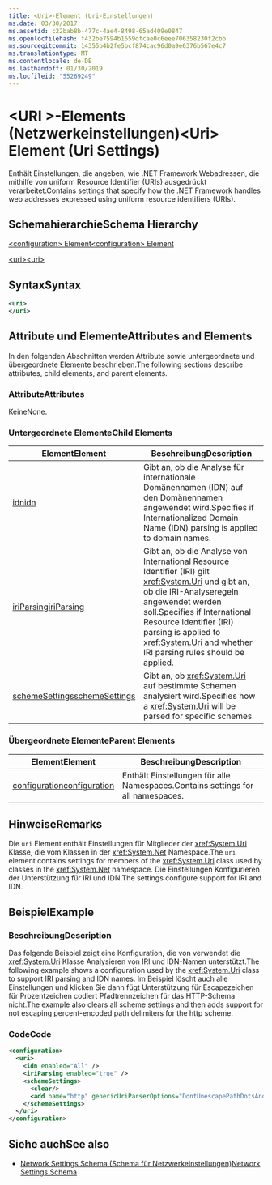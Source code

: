 ```yaml
---
title: <Uri>-Element (Uri-Einstellungen)
ms.date: 03/30/2017
ms.assetid: c22bab8b-477c-4ae4-8498-65ad409e0847
ms.openlocfilehash: f432be7594b1659dfcae0c6eee706358230f2cbb
ms.sourcegitcommit: 14355b4b2fe5bcf874cac96d0a9e6376b567e4c7
ms.translationtype: MT
ms.contentlocale: de-DE
ms.lasthandoff: 01/30/2019
ms.locfileid: "55269249"
---
```

# <a name="uri-element-uri-settings"></a><span data-ttu-id="27e9d-102">\<URI >-Elements (Netzwerkeinstellungen)</span><span class="sxs-lookup"><span data-stu-id="27e9d-102">\<Uri> Element (Uri Settings)</span></span>
<span data-ttu-id="27e9d-103">Enthält Einstellungen, die angeben, wie .NET Framework Webadressen, die mithilfe von uniform Resource Identifier (URIs) ausgedrückt verarbeitet.</span><span class="sxs-lookup"><span data-stu-id="27e9d-103">Contains settings that specify how the .NET Framework handles web addresses expressed using uniform resource identifiers (URIs).</span></span>  
  
## <a name="schema-hierarchy"></a><span data-ttu-id="27e9d-104">Schemahierarchie</span><span class="sxs-lookup"><span data-stu-id="27e9d-104">Schema Hierarchy</span></span>  
 [<span data-ttu-id="27e9d-105">\<configuration> Element</span><span class="sxs-lookup"><span data-stu-id="27e9d-105">\<configuration> Element</span></span>](../../../../../docs/framework/configure-apps/file-schema/configuration-element.md)  
  
 [<span data-ttu-id="27e9d-106">\<uri></span><span class="sxs-lookup"><span data-stu-id="27e9d-106">\<uri></span></span>](../../../../../docs/framework/configure-apps/file-schema/network/uri-element-uri-settings.md)  
  
## <a name="syntax"></a><span data-ttu-id="27e9d-107">Syntax</span><span class="sxs-lookup"><span data-stu-id="27e9d-107">Syntax</span></span>  
  
```xml  
<uri>  
</uri>  
```  
  
## <a name="attributes-and-elements"></a><span data-ttu-id="27e9d-108">Attribute und Elemente</span><span class="sxs-lookup"><span data-stu-id="27e9d-108">Attributes and Elements</span></span>  
 <span data-ttu-id="27e9d-109">In den folgenden Abschnitten werden Attribute sowie untergeordnete und übergeordnete Elemente beschrieben.</span><span class="sxs-lookup"><span data-stu-id="27e9d-109">The following sections describe attributes, child elements, and parent elements.</span></span>  
  
### <a name="attributes"></a><span data-ttu-id="27e9d-110">Attribute</span><span class="sxs-lookup"><span data-stu-id="27e9d-110">Attributes</span></span>  
 <span data-ttu-id="27e9d-111">Keine</span><span class="sxs-lookup"><span data-stu-id="27e9d-111">None.</span></span>  
  
### <a name="child-elements"></a><span data-ttu-id="27e9d-112">Untergeordnete Elemente</span><span class="sxs-lookup"><span data-stu-id="27e9d-112">Child Elements</span></span>  
  
|<span data-ttu-id="27e9d-113">**Element**</span><span class="sxs-lookup"><span data-stu-id="27e9d-113">**Element**</span></span>|<span data-ttu-id="27e9d-114">**Beschreibung**</span><span class="sxs-lookup"><span data-stu-id="27e9d-114">**Description**</span></span>|  
|-----------------|---------------------|  
|[<span data-ttu-id="27e9d-115">idn</span><span class="sxs-lookup"><span data-stu-id="27e9d-115">idn</span></span>](../../../../../docs/framework/configure-apps/file-schema/network/idn-element-uri-settings.md)|<span data-ttu-id="27e9d-116">Gibt an, ob die Analyse für internationale Domänennamen (IDN) auf den Domänennamen angewendet wird.</span><span class="sxs-lookup"><span data-stu-id="27e9d-116">Specifies if Internationalized Domain Name (IDN) parsing is applied to domain names.</span></span>|  
|[<span data-ttu-id="27e9d-117">iriParsing</span><span class="sxs-lookup"><span data-stu-id="27e9d-117">iriParsing</span></span>](../../../../../docs/framework/configure-apps/file-schema/network/iriparsing-element-uri-settings.md)|<span data-ttu-id="27e9d-118">Gibt an, ob die Analyse von International Resource Identifier (IRI) gilt <xref:System.Uri> und gibt an, ob die IRI-Analyseregeln angewendet werden soll.</span><span class="sxs-lookup"><span data-stu-id="27e9d-118">Specifies if International Resource Identifier (IRI) parsing is applied to <xref:System.Uri> and whether IRI parsing rules should be applied.</span></span>|  
|[<span data-ttu-id="27e9d-119">schemeSettings</span><span class="sxs-lookup"><span data-stu-id="27e9d-119">schemeSettings</span></span>](../../../../../docs/framework/configure-apps/file-schema/network/schemesettings-element-uri-settings.md)|<span data-ttu-id="27e9d-120">Gibt an, ob <xref:System.Uri> auf bestimmte Schemen analysiert wird.</span><span class="sxs-lookup"><span data-stu-id="27e9d-120">Specifies how a <xref:System.Uri> will be parsed for specific schemes.</span></span>|  
  
### <a name="parent-elements"></a><span data-ttu-id="27e9d-121">Übergeordnete Elemente</span><span class="sxs-lookup"><span data-stu-id="27e9d-121">Parent Elements</span></span>  
  
|<span data-ttu-id="27e9d-122">**Element**</span><span class="sxs-lookup"><span data-stu-id="27e9d-122">**Element**</span></span>|<span data-ttu-id="27e9d-123">**Beschreibung**</span><span class="sxs-lookup"><span data-stu-id="27e9d-123">**Description**</span></span>|  
|-----------------|---------------------|  
|[<span data-ttu-id="27e9d-124">configuration</span><span class="sxs-lookup"><span data-stu-id="27e9d-124">configuration</span></span>](../../../../../docs/framework/configure-apps/file-schema/configuration-element.md)|<span data-ttu-id="27e9d-125">Enthält Einstellungen für alle Namespaces.</span><span class="sxs-lookup"><span data-stu-id="27e9d-125">Contains settings for all namespaces.</span></span>|  
  
## <a name="remarks"></a><span data-ttu-id="27e9d-126">Hinweise</span><span class="sxs-lookup"><span data-stu-id="27e9d-126">Remarks</span></span>  
 <span data-ttu-id="27e9d-127">Die `uri` Element enthält Einstellungen für Mitglieder der <xref:System.Uri> Klasse, die vom Klassen in der <xref:System.Net> Namespace.</span><span class="sxs-lookup"><span data-stu-id="27e9d-127">The `uri` element contains settings for members of the <xref:System.Uri> class used by classes in the <xref:System.Net> namespace.</span></span> <span data-ttu-id="27e9d-128">Die Einstellungen Konfigurieren der Unterstützung für IRI und IDN.</span><span class="sxs-lookup"><span data-stu-id="27e9d-128">The settings configure support for IRI and IDN.</span></span>  
  
## <a name="example"></a><span data-ttu-id="27e9d-129">Beispiel</span><span class="sxs-lookup"><span data-stu-id="27e9d-129">Example</span></span>  
  
### <a name="description"></a><span data-ttu-id="27e9d-130">Beschreibung</span><span class="sxs-lookup"><span data-stu-id="27e9d-130">Description</span></span>  
 <span data-ttu-id="27e9d-131">Das folgende Beispiel zeigt eine Konfiguration, die von verwendet die <xref:System.Uri> Klasse Analysieren von IRI und IDN-Namen unterstützt.</span><span class="sxs-lookup"><span data-stu-id="27e9d-131">The following example shows a configuration used by the <xref:System.Uri> class to support IRI parsing and IDN names.</span></span> <span data-ttu-id="27e9d-132">Im Beispiel löscht auch alle Einstellungen und klicken Sie dann fügt Unterstützung für Escapezeichen für Prozentzeichen codiert Pfadtrennzeichen für das HTTP-Schema nicht.</span><span class="sxs-lookup"><span data-stu-id="27e9d-132">The example also clears all scheme settings and then adds support for not escaping percent-encoded path delimiters for the http scheme.</span></span>  
  
### <a name="code"></a><span data-ttu-id="27e9d-133">Code</span><span class="sxs-lookup"><span data-stu-id="27e9d-133">Code</span></span>  
  
```xml  
<configuration>  
  <uri>  
    <idn enabled="All" />  
    <iriParsing enabled="true" />  
    <schemeSettings>  
      <clear/>  
      <add name="http" genericUriParserOptions="DontUnescapePathDotsAndSlashes"/>  
    </schemeSettings>  
  </uri>  
</configuration>  
```  
  
## <a name="see-also"></a><span data-ttu-id="27e9d-134">Siehe auch</span><span class="sxs-lookup"><span data-stu-id="27e9d-134">See also</span></span>
- [<span data-ttu-id="27e9d-135">Network Settings Schema (Schema für Netzwerkeinstellungen)</span><span class="sxs-lookup"><span data-stu-id="27e9d-135">Network Settings Schema</span></span>](../../../../../docs/framework/configure-apps/file-schema/network/index.md)
